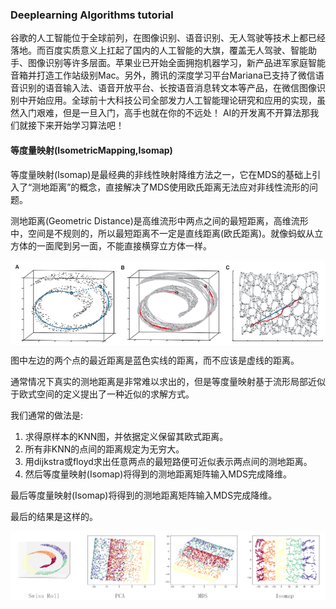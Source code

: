 ### Deeplearning Algorithms tutorial
谷歌的人工智能位于全球前列，在图像识别、语音识别、无人驾驶等技术上都已经落地。而百度实质意义上扛起了国内的人工智能的大旗，覆盖无人驾驶、智能助手、图像识别等许多层面。苹果业已开始全面拥抱机器学习，新产品进军家庭智能音箱并打造工作站级别Mac。另外，腾讯的深度学习平台Mariana已支持了微信语音识别的语音输入法、语音开放平台、长按语音消息转文本等产品，在微信图像识别中开始应用。全球前十大科技公司全部发力人工智能理论研究和应用的实现，虽然入门艰难，但是一旦入门，高手也就在你的不远处！
AI的开发离不开算法那我们就接下来开始学习算法吧！

#### 等度量映射(IsometricMapping,Isomap)
等度量映射(Isomap)是最经典的非线性映射降维方法之一，它在MDS的基础上引入了“测地距离”的概念，直接解决了MDS使用欧氏距离无法应对非线性流形的问题。

测地距离(Geometric Distance)是高维流形中两点之间的最短距离，高维流形中，空间是不规则的，所以最短距离不一定是直线距离(欧氏距离)。就像蚂蚁从立方体的一面爬到另一面，不能直接横穿立方体一样。

<p align="center">
<img width="600" align="center" src="../../images/438.jpg" />
</p>

图中左边的两个点的最近距离是蓝色实线的距离，而不应该是虚线的距离。

通常情况下真实的测地距离是非常难以求出的，但是等度量映射基于流形局部近似于欧式空间的定义提出了一种近似的求解方式。

我们通常的做法是:

1. 求得原样本的KNN图，并依据定义保留其欧式距离。
2. 所有非KNN的点间的距离规定为无穷大。
3. 用dijkstra或floyd求出任意两点的最短路便可近似表示两点间的测地距离。
4. 然后等度量映射(Isomap)将得到的测地距离矩阵输入MDS完成降维。

最后等度量映射(Isomap)将得到的测地距离矩阵输入MDS完成降维。

最后的结果是这样的。

<p align="center">
<img width="600" align="center" src="../../images/439.jpg" />
</p>
